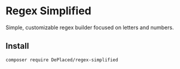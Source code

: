 # Regex Simplified

Simple, customizable regex builder focused on letters and numbers.

## Install
```bash
composer require DePlaced/regex-simplified
